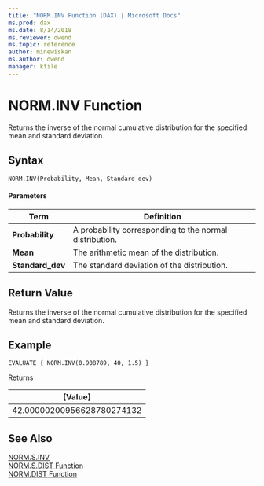 ```yaml
---
title: "NORM.INV Function (DAX) | Microsoft Docs"
ms.prod: dax
ms.date: 8/14/2018
ms.reviewer: owend
ms.topic: reference
author: minewiskan
ms.author: owend
manager: kfile
---
```

# NORM.INV Function
Returns the inverse of the normal cumulative distribution for the specified mean and standard deviation.
 
  
## Syntax  
  
```  
NORM.INV(Probability, Mean, Standard_dev)
```  
  
#### Parameters  
  
|Term|Definition|  
|--------|--------------|  
|**Probability**|A probability corresponding to the normal distribution.|  
|**Mean**|The arithmetic mean of the distribution.|
|**Standard_dev**|The standard deviation of the distribution.|
  
## Return Value  
Returns the inverse of the normal cumulative distribution for the specified mean and standard deviation.    
  
## Example  
  
```  
EVALUATE { NORM.INV(0.908789, 40, 1.5) }
```  
Returns

|[Value]  |
|---------|
|42.00000200956628780274132    |


## See Also  

[NORM.S.INV](norm-s-inv-dax.md)   
[NORM.S.DIST Function](norm-s-dist-dax.md)   
[NORM.DIST Function](norm-dist-dax.md)   

  
